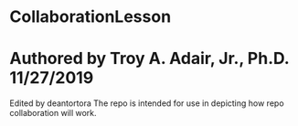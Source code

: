 # CollaborationLesson
# Authored by Troy A. Adair, Jr., Ph.D. 11/27/2019
Edited by deantortora
The repo is intended for use in depicting how repo collaboration will work.
